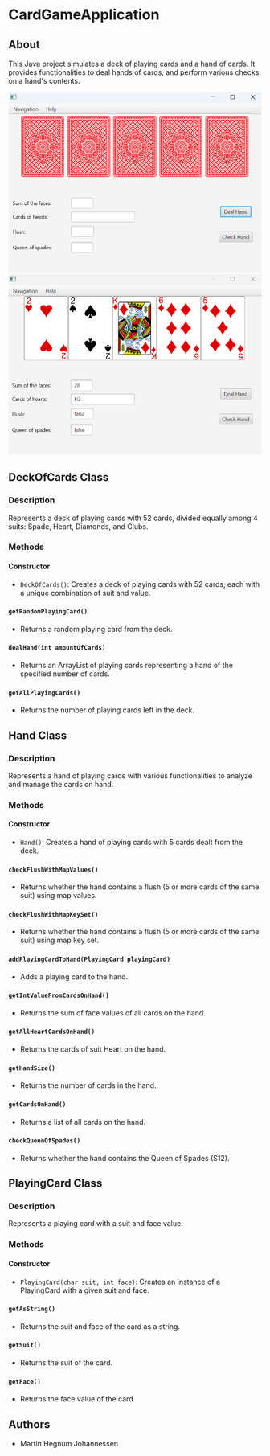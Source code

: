 # CardGameApplication

## About
This Java project simulates a deck of playing cards and a hand of cards. It provides functionalities to deal hands of cards, and perform various checks on a hand's contents.

![Not_Dealt](src/main/resources/no/ntnu/idatg/images/readme/Not_Dealt.png)
![Dealt](src/main/resources/no/ntnu/idatg/images/readme/Dealt.png)

## DeckOfCards Class

### Description

Represents a deck of playing cards with 52 cards, divided equally among 4 suits: Spade, Heart, Diamonds, and Clubs.

### Methods

#### Constructor
- `DeckOfCards()`: Creates a deck of playing cards with 52 cards, each with a unique combination of suit and value.

#### `getRandomPlayingCard()`
- Returns a random playing card from the deck.

#### `dealHand(int amountOfCards)`
- Returns an ArrayList of playing cards representing a hand of the specified number of cards.

#### `getAllPlayingCards()`
- Returns the number of playing cards left in the deck.

## Hand Class

### Description

Represents a hand of playing cards with various functionalities to analyze and manage the cards on hand.

### Methods

#### Constructor
- `Hand()`: Creates a hand of playing cards with 5 cards dealt from the deck.

#### `checkFlushWithMapValues()`
- Returns whether the hand contains a flush (5 or more cards of the same suit) using map values.

#### `checkFlushWithMapKeySet()`
- Returns whether the hand contains a flush (5 or more cards of the same suit) using map key set.

#### `addPlayingCardToHand(PlayingCard playingCard)`
- Adds a playing card to the hand.

#### `getIntValueFromCardsOnHand()`
- Returns the sum of face values of all cards on the hand.

#### `getAllHeartCardsOnHand()`
- Returns the cards of suit Heart on the hand.

#### `getHandSize()`
- Returns the number of cards in the hand.

#### `getCardsOnHand()`
- Returns a list of all cards on the hand.

#### `checkQueenOfSpades()`
- Returns whether the hand contains the Queen of Spades (S12).

## PlayingCard Class

### Description

Represents a playing card with a suit and face value.

### Methods

#### Constructor
- `PlayingCard(char suit, int face)`: Creates an instance of a PlayingCard with a given suit and face.

#### `getAsString()`
- Returns the suit and face of the card as a string.

#### `getSuit()`
- Returns the suit of the card.

#### `getFace()`
- Returns the face value of the card.

## Authors
- Martin Hegnum Johannessen
